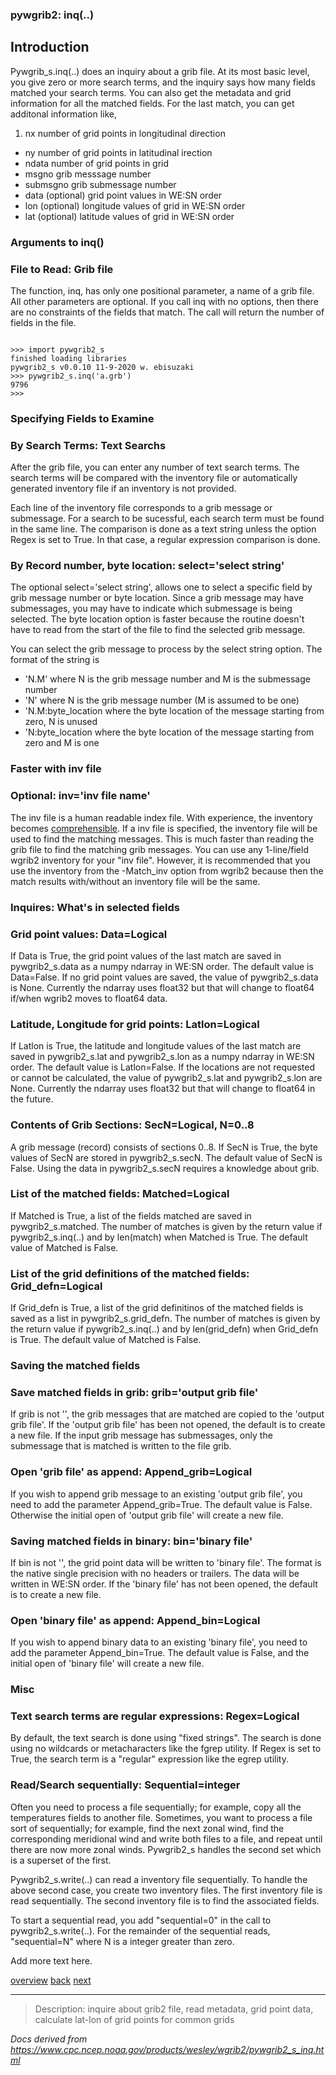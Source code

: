 ### pywgrib2: inq(..)

## Introduction

Pywgrib_s.inq(..) does an inquiry about a grib file. At its most basic level,
you give zero or more search terms, and the inquiry says how many fields matched
your search terms. You can also get the metadata and grid information for all the matched
fields. For the last match, you can get additonal information like,

1. nx number of grid points in longitudinal direction

- ny number of grid points in latitudinal irection
- ndata number of grid points in grid
- msgno grib messsage number
- submsgno grib submessage number
- data (optional) grid point values in WE:SN order
- lon (optional) longitude values of grid in WE:SN order
- lat (optional) latitude values of grid in WE:SN order

### Arguments to inq()

### File to Read: Grib file

The function, inq, has only one positional parameter, a name of a grib file.
All other parameters are optional. If you call inq with no options, then
there are no constraints of the fields that match. The call will return the
number of fields in the file.

```

>>> import pywgrib2_s
finished loading libraries
pywgrib2_s v0.0.10 11-9-2020 w. ebisuzaki
>>> pywgrib2_s.inq('a.grb')
9796
>>>

```

### Specifying Fields to Examine

### By Search Terms: Text Searchs

After the grib file, you can enter any number of text search terms.
The search terms will be compared with the inventory file or automatically
generated inventory file if an inventory is not provided.

Each line of the inventory file corresponds to a grib message or submessage.
For a search to be sucessful, each search term must be found in the same line.
The comparison is done as a text string unless the option Regex is set to True.
In that case, a regular expression comparison is done.

### By Record number, byte location: select='select string'

The optional select='select string', allows one to select a specific field by grib message
number or byte location. Since a grib message may have submessages, you may have
to indicate which submessage is being selected. The byte location option is faster
because the routine doesn't have to read from the start of the file to find the selected
grib message.

You can select the grib message to process by the select string option.
The format of the string is

- 'N.M' where N is the grib message number and M is the submessage number
- 'N' where N is the grib message number (M is assumed to be one)
- 'N.M:byte_location where the byte location of the message starting from zero, N is unused
- 'N:byte_location where the byte location of the message starting from zero and M is one

### Faster with inv file

### Optional: inv='inv file name'

The inv file is a human readable index file. With experience,
the inventory becomes [comprehensible](./default_inv.md).
If a inv file is specified, the inventory file will be used to find
the matching messages. This is much faster than reading the grib
file to find the matching grib messages.
You can use any 1-line/field wgrib2 inventory for your "inv file".
However, it is recommended that you use the inventory from the
-Match_inv option from wgrib2 because then the match results with/without
an inventory file will be the same.

### Inquires: What's in selected fields

### Grid point values: Data=Logical

If Data is True, the grid point values of the last match are saved
in pywgrib2_s.data as a numpy ndarray in WE:SN order.
The default value is Data=False. If no grid point values are saved,
the value of pywgrib2_s.data is None. Currently the ndarray uses
float32 but that will change to float64 if/when wgrib2 moves to float64
data.

### Latitude, Longitude for grid points: Latlon=Logical

If Latlon is True, the latitude and longitude values of the last match are saved
in pywgrib2_s.lat and pywgrib2_s.lon as a numpy ndarray in WE:SN order.
The default value is Latlon=False. If the locations are not requested
or cannot be calculated, the value of pywgrib2_s.lat and pywgrib2_s.lon are None.
Currently the ndarray uses float32 but that will change to float64 in the future.

### Contents of Grib Sections: SecN=Logical, N=0..8

A grib message (record) consists of sections 0..8. If SecN is True, the
byte values of SecN are stored in pywgrib2_s.secN. The default value
of SecN is False. Using the data in pywgrib2_s.secN requires a knowledge
about grib.

### List of the matched fields: Matched=Logical

If Matched is True, a list of the fields matched are saved in
pywgrib2_s.matched. The number of matches is given by the
return value if pywgrib2_s.inq(..) and by len(match) when Matched is True.
The default value of Matched is False.

### List of the grid definitions of the matched fields: Grid_defn=Logical

If Grid_defn is True, a list of the grid definitinos of the matched fields is
saved as a list in pywgrib2_s.grid_defn. The number of matches is given by the
return value if pywgrib2_s.inq(..) and by len(grid_defn) when Grid_defn is True.
The default value of Matched is False.

### Saving the matched fields

### Save matched fields in grib: grib='output grib file'

If grib is not '', the grib messages that are matched are copied to the 'output grib file'.
If the 'output grib file' has been not opened, the default is to create a new file.
If the input grib message has submessages, only the submessage that is matched is written
to the file grib.

### Open 'grib file' as append: Append_grib=Logical

If you wish to append grib message to an existing 'output grib file',
you need to add the parameter Append_grib=True. The default value is False.
Otherwise the initial open of 'output grib file' will create a new file.

### Saving matched fields in binary: bin='binary file'

If bin is not '', the grid point data will be written to 'binary file'. The format is the native
single precision with no headers or trailers. The data will be written in WE:SN order.
If the 'binary file' has not been opened, the default is to create a new file.

### Open 'binary file' as append: Append_bin=Logical

If you wish to append binary data to an existing 'binary file',
you need to add the parameter Append_bin=True. The default value is False, and
the initial open of 'binary file' will create a new file.

### Misc

### Text search terms are regular expressions: Regex=Logical

By default, the text search is done using "fixed strings". The search is
done using no wildcards or metacharacters like the fgrep utility. If Regex is set to True,
the search term is a "regular" expression like the egrep utility.

### Read/Search sequentially: Sequential=integer

Often you need to process a file sequentially; for example, copy all the
temperatures fields to another file. Sometimes, you want to process a file
sort of sequentially; for example, find the next zonal wind, find the
corresponding meridional wind and write both files to a file, and repeat
until there are now more zonal winds. Pywgrib2_s handles the second
set which is a superset of the first.

Pywgrib2_s.write(..) can read a inventory file sequentially. To handle
the above second case, you create two inventory files. The first inventory
file is read sequentially. The second inventory file is to find the associated
fields.

To start a sequential read, you add "sequential=0" in the call to pywgrib2_s.write(..).
For the remainder of the sequential reads, "sequential=N" where N is a integer greater than zero.

Add more text here.

[overview](./pywgrib2_s.md)
[back](./pywgrib2_s_read_inv.md)
[next](./pywgrib2_s_write.md)

---

> Description: inquire about grib2 file, read metadata, grid point data, calculate lat-lon of grid points for common grids

_Docs derived from <https://www.cpc.ncep.noaa.gov/products/wesley/wgrib2/pywgrib2_s_inq.html>_
